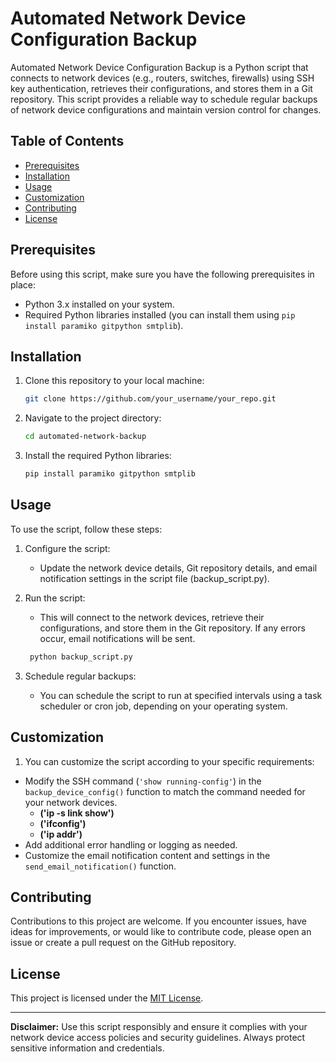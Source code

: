 # Automated Network Device Configuration Backup

Automated Network Device Configuration Backup is a Python script that connects to network devices (e.g., routers, switches, firewalls) using SSH key authentication, retrieves their configurations, and stores them in a Git repository. This script provides a reliable way to schedule regular backups of network device configurations and maintain version control for changes.

## Table of Contents

- [Prerequisites](#prerequisites)
- [Installation](#installation)
- [Usage](#usage)
- [Customization](#customization)
- [Contributing](#contributing)
- [License](#license)

## Prerequisites

Before using this script, make sure you have the following prerequisites in place:

- Python 3.x installed on your system.
- Required Python libraries installed (you can install them using `pip install paramiko gitpython smtplib`).

## Installation

1. Clone this repository to your local machine:

   ```bash
   git clone https://github.com/your_username/your_repo.git

2. Navigate to the project directory:

   ```bash
   cd automated-network-backup

3. Install the required Python libraries:

   ```bash
   pip install paramiko gitpython smtplib

## Usage

To use the script, follow these steps:

1. Configure the script:

    - Update the network device details, Git repository details, and email notification settings in the script file (backup_script.py).

2. Run the script:

    - This will connect to the network devices, retrieve their configurations, and store them in the Git repository. If any errors occur, email notifications will be sent.

   ```bash
    python backup_script.py

3. Schedule regular backups:

    - You can schedule the script to run at specified intervals using a task scheduler or cron job, depending on your operating system.

## Customization

1. You can customize the script according to your specific requirements:

- Modify the SSH command (`'show running-config'`) in the `backup_device_config()` function to match the command needed for your network devices.
  - **('ip -s link show')**
  - **('ifconfig')**
  - **('ip addr')**
- Add additional error handling or logging as needed.
- Customize the email notification content and settings in the `send_email_notification()` function.

## Contributing

Contributions to this project are welcome. If you encounter issues, have ideas for improvements, or would like to contribute code, please open an issue or create a pull request on the GitHub repository.

## License

This project is licensed under the [MIT License](LICENSE).

---

**Disclaimer:** Use this script responsibly and ensure it complies with your network device access policies and security guidelines. Always protect sensitive information and credentials.
